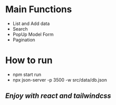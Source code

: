 # Main Functions
- List and Add data 
- Search 
- PopUp Model Form
- Pagination


# How to run
- npm start run
- npx json-server -p 3500 -w src/data/db.json

## _Enjoy with react and tailwindcss_